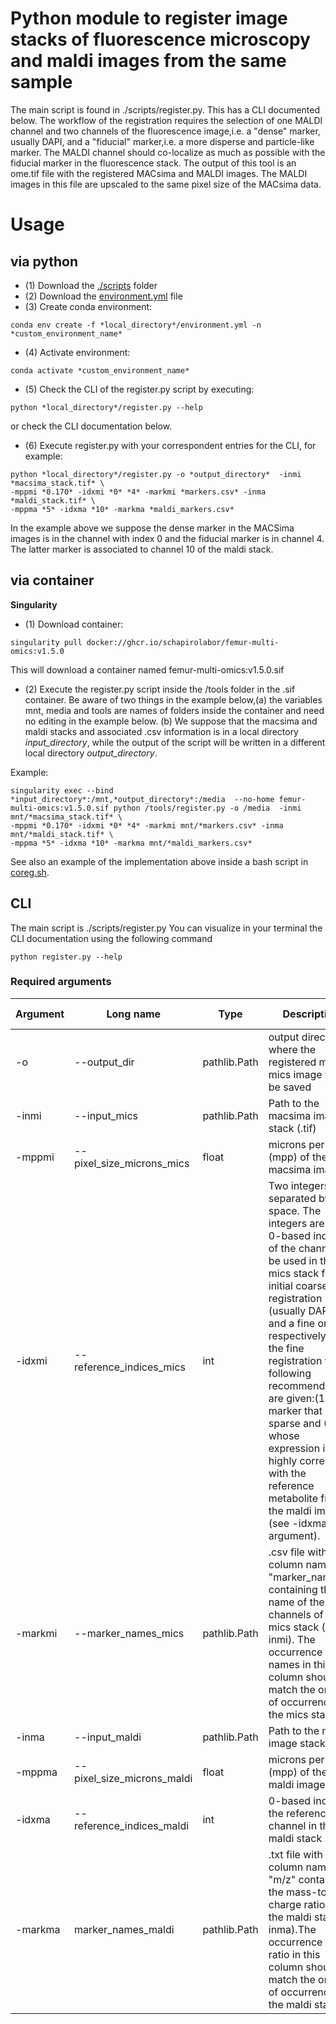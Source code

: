 # Python module to register image stacks of fluorescence microscopy and maldi images from the same sample

The main script is found in ./scripts/register.py.  This has a CLI documented below.  The workflow of the registration requires the selection of one MALDI channel and two channels of the fluorescence image,i.e. a "dense" marker, usually DAPI, and a "fiducial" marker,i.e. a more disperse and particle-like marker.  The MALDI channel should co-localize as much as possible with the fiducial marker in the fluorescence stack.
The output of this tool is an ome.tif file with the registered MACsima and MALDI images.  The MALDI images in this file are upscaled to the same pixel size of the MACsima data.

# Usage
## via python
- (1) Download the [./scripts](https://github.com/SchapiroLabor/femur-multi-omics/tree/main/scripts) folder
- (2) Download the [environment.yml](https://github.com/SchapiroLabor/femur-multi-omics/blob/main/environment.yml) file
- (3) Create conda environment:
```
conda env create -f *local_directory*/environment.yml -n *custom_environment_name*
```
- (4) Activate environment:
```
conda activate *custom_environment_name*
```
- (5) Check the CLI of the register.py script by executing:
```
python *local_directory*/register.py --help
```
or check the CLI documentation below.

- (6) Execute register.py with your correspondent entries for the CLI, for example:
```
python *local_directory*/register.py -o *output_directory*  -inmi *macsima_stack.tif* \
-mppmi *0.170* -idxmi *0* *4* -markmi *markers.csv* -inma *maldi_stack.tif* \
-mppma *5* -idxma *10* -markma *maldi_markers.csv* 
```
In the example above we suppose the dense marker in the MACSima images is in the channel with index 0 and the fiducial marker is in channel 4.  The latter marker is associated to channel 10 of the maldi stack.

## via container

**Singularity**
- (1) Download container:

```
singularity pull docker://ghcr.io/schapirolabor/femur-multi-omics:v1.5.0
```
This will download a container named femur-multi-omics:v1.5.0.sif

- (2) Execute the register.py script inside the /tools folder in the .sif container.  Be aware of two things in the example below,(a) the variables mnt, media and tools are names of folders inside the container and need no editing in the example below. (b) We suppose that the macsima and maldi stacks and associated .csv information is in a local directory *input_directory*, while the output of the script will be written in a different local directory *output_directory*.

Example:

```
singularity exec --bind *input_directory*:/mnt,*output_directory*:/media  --no-home femur-multi-omics:v1.5.0.sif python /tools/register.py -o /media  -inmi mnt/*macsima_stack.tif* \
-mppmi *0.170* -idxmi *0* *4* -markmi mnt/*markers.csv* -inma mnt/*maldi_stack.tif* \
-mppma *5* -idxma *10* -markma mnt/*maldi_markers.csv* 
```

See also an example of the implementation above inside a bash script in [coreg.sh](https://github.com/SchapiroLabor/femur-multi-omics/blob/main/coreg.sh).



## CLI
The main script is ./scripts/register.py
You can visualize in your terminal the CLI documentation using the following command
```
python register.py --help
```


### Required arguments
| Argument|Long name|Type|Description|Default value|
|---------|---------|----|-----------|-------------|
| -o | --output_dir | pathlib.Path | output directory where the registered maldi & mics image will be saved | NA |
| -inmi | --input_mics | pathlib.Path | Path to the macsima image stack (.tif) | NA |
|-mppmi|--pixel_size_microns_mics | float | microns per pixel (mpp) of the macsima image|NA|
|-idxmi|--reference_indices_mics | int  | Two integers separated by a space. The integers are the 0-based indices of the channels to be used in the mics stack for an initial coarse registration (usually DAPI) and a fine one respectively.  For the fine registration the following recommendations are given:(1) a marker that is sparse and (2) whose expression is highly correlated with the reference metabolite from the maldi image (see -idxma argument).|NA|
|-markmi|--marker_names_mics | pathlib.Path |.csv file with a column named "marker_name" containing the name of the channels of the mics stack (-inmi). The occurrence of the names in this column should match the order of occurrence in the mics stack. | NA |
|-inma|--input_maldi | pathlib.Path |Path to the maldi image stack (.tif)| NA |
|-mppma|--pixel_size_microns_maldi | float |microns per pixel (mpp) of the maldi image |NA|
|-idxma|--reference_indices_maldi | int |0-based index of the reference channel in the maldi stack |NA|
|-markma|marker_names_maldi | pathlib.Path | .txt file with a column named "m/z" containing the mass-to-charge ratio of the maldi stack (-inma).The occurrence of the ratio in this column should match the order of occurrence in the maldi stack. |NA|

